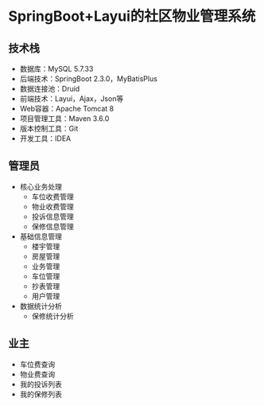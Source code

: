 # SpringBoot+Layui的社区物业管理系统

## 技术栈

- 数据库：MySQL 5.7.33
- 后端技术：SpringBoot 2.3.0，MyBatisPlus
- 数据连接池：Druid
- 前端技术：Layui，Ajax，Json等
- Web容器：Apache Tomcat 8
- 项目管理工具：Maven 3.6.0
- 版本控制工具：Git
- 开发工具：IDEA



## 管理员

+ 核心业务处理
  + 车位收费管理
  + 物业收费管理
  + 投诉信息管理
  + 保修信息管理
+ 基础信息管理
  + 楼宇管理
  + 房屋管理
  + 业务管理
  + 车位管理
  + 抄表管理
  + 用户管理
+ 数据统计分析
  + 保修统计分析



## 业主

+ 车位费查询
+ 物业费查询
+ 我的投诉列表
+ 我的保修列表

